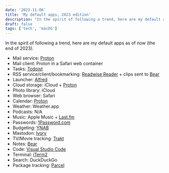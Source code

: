 ```yaml
---
date: '2023-11-06'
title: 'My default apps, 2023 edition'
description: "In the spirit of following a trend, here are my default apps as of now (the end of 2023)."
draft: false
tags: ['tech', 'macOS']
---
```


In the spirit of following a trend, here are my default apps as of now (the end of 2023).<!-- excerpt -->

- Mail service: <a class="plausible-event-name=Proton+referral" href="https://pr.tn/ref/X775YX40Z50G">Proton</a>
- Mail client: Proton in a Safari web container
- Tasks: [Todoist](https://todoist.com)
- RSS service/client/bookmarking: [Readwise Reader](https://readwise.io/read) + clips sent to [Bear](https://bear.app)
- Launcher: [Alfred](https://alfredapp.com)
- Cloud storage: iCloud + <a class="plausible-event-name=Proton+referral" href="https://pr.tn/ref/X775YX40Z50G">Proton</a>
- Photo library: iCloud
- Web browser: Safari
- Calendar: <a class="plausible-event-name=Proton+referral" href="https://pr.tn/ref/X775YX40Z50G">Proton</a>
- Weather: Weather.app
- Podcasts: N/A
- Music: Apple Music + [Last.fm](https://last.fm)
- Passwords: [1Password.com](https://1password.com)
- Budgeting: [YNAB](https://ynab.com)
- Mastodon: [Ivory](https://tapbots.com/ivory)
- TV/Movie tracking: [Trakt](https://trakt.tv)
- Notes: [Bear](https://bear.app)
- Code: [Visual Studio Code](https://code.visualstudio.com)
- Terminal: [iTerm2](https://iterm2.com)
- Search: DuckDuckGo
- Package tracking: [Parcel](https://parcelapp.net)